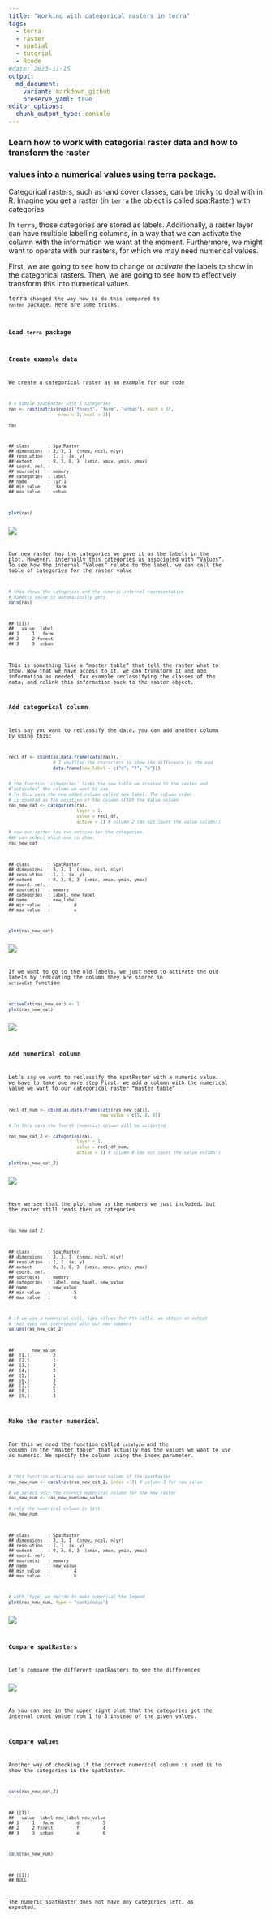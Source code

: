 ```yaml
---
title: "Working with categorical rasters in terra"
tags:
  - terra
  - raster
  - spatial
  - tutorial
  - Rcode
#date: 2023-11-15
output:
  md_document:
    variant: markdown_github
    preserve_yaml: true
editor_options: 
  chunk_output_type: console
---
```


### Learn how to work with categorial raster data and how to transform the raster

### values into a numerical values using terra package.

Categorical rasters, such as land cover classes, can be tricky to deal
with in R. Imagine you get a raster (in <code>terra</code> the object is
called spatRaster) with categories.

In <code>terra</code>, those categories are stored as labels.
Additionally, a raster layer can have multiple labelling columns, in a
way that we can activate the column with the information we want at the
moment. Furthermore, we might want to operate with our rasters, for
which we may need numerical values.

First, we are going to see how to change or *activate* the labels to
show in the categorical rasters. Then, we are going to see how to
effectively transform this into numerical values.

<code>terra<code> changed the way how to do this compared to
<code>raster</code> package. Here are some tricks.

### Load <code>terra</code> package

### Create example data

We create a categorical raster as an example for our code

``` r
# a simple spatRaster with 3 categories
ras <- rast(matrix(rep(c("forest", "farm", "urban"), each = 3), 
                   nrow = 3, ncol = 3))

ras
```

    ## class       : SpatRaster 
    ## dimensions  : 3, 3, 1  (nrow, ncol, nlyr)
    ## resolution  : 1, 1  (x, y)
    ## extent      : 0, 3, 0, 3  (xmin, xmax, ymin, ymax)
    ## coord. ref. :  
    ## source(s)   : memory
    ## categories  : label 
    ## name        : lyr.1 
    ## min value   :  farm 
    ## max value   : urban

``` r
plot(ras)
```

<img src="/assets/images_tutorials/plot dummy data-1.png" style="display: block; margin: auto;" />

Our new raster has the categories we gave it as the labels in the plot.
However, internally this categories as associated with “Values”. To see
how the internal “Values” relate to the label, we can call the table of
categories for the raster value

``` r
# this shows the categories and the numeric internal representative 
# numeric value it automatically gets.
cats(ras)
```

    ## [[1]]
    ##   value  label
    ## 1     1   farm
    ## 2     2 forest
    ## 3     3  urban

This is something like a “master table” that tell the raster what to
show. Now that we have access to it, we can transform it and add
information as needed, for example reclassifying the classes of the
data, and relink this information back to the raster object.

### Add categorical column

lets say you want to reclassify the data, you can add another column by
using this:

``` r
recl_df <- cbind(as.data.frame(cats(ras)),
                 # I shuffled the characters to show the difference in the end
                 data.frame(new_label = c("d", "f", "e"))) 


# the function `categories` links the new table we created to the raster and 
#"activates" the column we want to use. 
# In this case the new added column called new_label. The column order 
# is counted as the position of the column AFTER the Value column
ras_new_cat <- categories(ras, 
                          layer = 1, 
                          value = recl_df, 
                          active = 2) # column 2 (do not count the value column!)

# now our raster has two entries for the categories. 
#We can select which one to show.
ras_new_cat
```

    ## class       : SpatRaster 
    ## dimensions  : 3, 3, 1  (nrow, ncol, nlyr)
    ## resolution  : 1, 1  (x, y)
    ## extent      : 0, 3, 0, 3  (xmin, xmax, ymin, ymax)
    ## coord. ref. :  
    ## source(s)   : memory
    ## categories  : label, new_label 
    ## name        : new_label 
    ## min value   :         d 
    ## max value   :         e

``` r
plot(ras_new_cat)
```

<img src="/assets/images_tutorials/plot reclass table-1.png" style="display: block; margin: auto;" />

If we want to go to the old labels, we just need to activate the old
labels by indicating the column they are stored in
<code>activeCat</code> function

``` r
activeCat(ras_new_cat) <- 1
plot(ras_new_cat)
```

<img src="/assets/images_tutorials/plot activate categorie-1.png" style="display: block; margin: auto;" />

### Add numerical column

Let’s say we want to reclassify the spatRaster with a numeric value, we
have to take one more step First, we add a column with the numerical
value we want to our categorical raster “master table”

``` r
recl_df_num <- cbind(as.data.frame(cats(ras_new_cat)),
                                   new_value = c(5, 4, 6))

# In this case the fourth (numeric) column will be activated

ras_new_cat_2 <- categories(ras, 
                          layer = 1, 
                          value = recl_df_num, 
                          active = 3) # column 4 (do not count the value column!)

plot(ras_new_cat_2)
```

<img src="/assets/images_tutorials/plot reclassify cat2-1.png" style="display: block; margin: auto;" />

Here we see that the plot show us the numbers we just included, but the
raster still reads then as categories

``` r
ras_new_cat_2
```

    ## class       : SpatRaster 
    ## dimensions  : 3, 3, 1  (nrow, ncol, nlyr)
    ## resolution  : 1, 1  (x, y)
    ## extent      : 0, 3, 0, 3  (xmin, xmax, ymin, ymax)
    ## coord. ref. :  
    ## source(s)   : memory
    ## categories  : label, new_label, new_value 
    ## name        : new_value 
    ## min value   :         5 
    ## max value   :         6

``` r
# if we use a numerical call, like values for hte cells, we obtain an output 
# that does not correspond with our new numbers
values(ras_new_cat_2)
```

    ##       new_value
    ##  [1,]         2
    ##  [2,]         1
    ##  [3,]         3
    ##  [4,]         2
    ##  [5,]         1
    ##  [6,]         3
    ##  [7,]         2
    ##  [8,]         1
    ##  [9,]         3

### Make the raster numerical

For this we need the function called <code>catalyze</code> and the
column in the “master table” that actually has the values we want to use
as numeric. We specify the column using the index parameter.

``` r
# this function activates our desired column of the spatRaster
ras_new_num <- catalyze(ras_new_cat_2, index = 3) # column 3 for new_value

# we select only the correct numerical column for the new raster
ras_new_num <- ras_new_num$new_value

# only the numerical column is left
ras_new_num
```

    ## class       : SpatRaster 
    ## dimensions  : 3, 3, 1  (nrow, ncol, nlyr)
    ## resolution  : 1, 1  (x, y)
    ## extent      : 0, 3, 0, 3  (xmin, xmax, ymin, ymax)
    ## coord. ref. :  
    ## source(s)   : memory
    ## name        : new_value 
    ## min value   :         4 
    ## max value   :         6

``` r
# with 'type' we decide to make numerical the legend
plot(ras_new_num, type = "continuous") 
```

<img src="/assets/images_tutorials/plot reclassify num-1.png" style="display: block; margin: auto;" />

### Compare spatRasters

Let’s compare the different spatRasters to see the differences

<img src="/assets/images_tutorials/plot compare spatRaster-1.png" style="display: block; margin: auto;" />

As you can see in the upper right plot that the categories got the
internal count value from 1 to 3 instead of the given values.

### Compare values

Another way of checking if the correct numerical column is used is to
show the categories in the spatRaster.

``` r
cats(ras_new_cat_2)
```

    ## [[1]]
    ##   value  label new_label new_value
    ## 1     1   farm         d         5
    ## 2     2 forest         f         4
    ## 3     3  urban         e         6

``` r
cats(ras_new_num)
```

    ## [[1]]
    ## NULL

The numeric spatRaster does not have any categories left, as expected.
